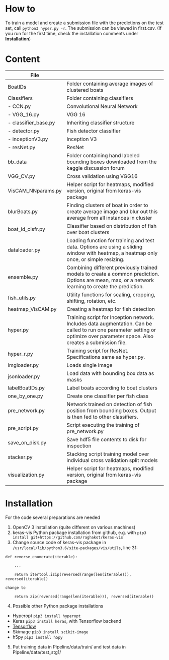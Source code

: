 # How to
To train a model and create a submission file with the predictions on the test set, call `python3 hyper.py -r`. The submission can be viewed in first.csv. (If you run for the first time, check the installation comments under **Installation**)

# Content
| File | |
|---|---|
| BoatIDs | Folder containing average images of clustered boats
| Classifiers | Folder containing classifiers
| - CCN.py | Convolutional Neural Network
| - VGG_16.py | VGG 16
| - classifier_base.py | Inheriting classifier structure
| - detector.py | Fish detector classifier
| - inceptionV3.py | Inception V3
| - resNet.py | ResNet
| bb_data | Folder containing hand labeled bounding boxes downloaded from the kaggle discussion forum
| VGG_CV.py | Cross validation using VGG16
| VisCAM_NNparams.py | Helper script for heatmaps, modified version, original from keras-vis package
| blurBoats.py | Finding clusters of boat in order to create average image and blur out this average from all instances in cluster
| boat_id_clsfr.py | Classifier based on distribution of fish over boat clusters
| dataloader.py | Loading function for training and test data. Options are using a sliding window with heatmap, a heatmap only once, or simple resizing.
| ensemble.py | Combining different previously trained models to create a common prediction. Options are mean, max, or a network learning to create the prediction.
| fish_utils.py | Utility functions for scaling, cropping, shifting, rotation, etc.
| heatmap_VisCAM.py | Creating a heatmap for fish detection
| hyper.py | Training script for Inception network. Includes data augmentation. Can be called to run one parameter setting or optimize over parameter space. Also creates a submission file.
| hyper_r.py | Training script for ResNet. Specifications same as hyper.py.
| imgloader.py | Loads single image
| jsonloader.py | Load data with bounding box data as masks
| labelBoatIDs.py | Label boats according to boat clusters
| one_by_one.py | Create one classifier per fish class
| pre_network.py | Network trained on detection of fish position from bounding boxes. Output is then fed to other classifiers.
| pre_script.py | Script executing the training of pre_network.py
| save_on_disk.py | Save hdf5 file contents to disk for inspection
| stacker.py | Stacking script training model over individual cross validation split models
| visualization.py | Helper script for heatmaps, modified version, original from keras-vis package

# Installation
For the code several preparations are needed
1. OpenCV 3 installation (quite different on various machines)
2. keras-vis Python package installation from github, e.g. with `pip3 install git+https://github.com/raghakot/keras-vis`
3. Change source code of keras-vis package in `/usr/local/lib/python3.6/site-packages/vis/utils`, line 31:
```
def reverse_enumerate(iterable):
  	
  	...

    return itertool.izip(reversed(range(len(iterable))), reversed(iterable))
```

    change to
    
```
    return zip(reversed(range(len(iterable))), reversed(iterable))
```
4. Possible other Python package installations
  * Hyperopt `pip3 install hyperopt`
  * Keras `pip3 install keras`, with Tensorflow backend
  * [Tensorflow](https://www.tensorflow.org/install/)
  * Skimage `pip3 install scikit-image`
  * h5py `pip3 install h5py`
5. Put training data in Pipeline/data/train/ and test data in Pipeline/data/test_stg1/
